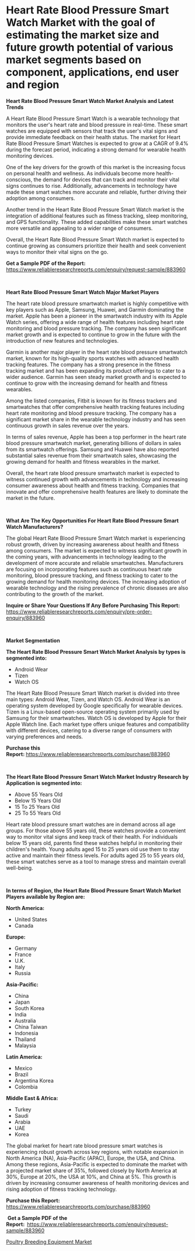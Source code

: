 <p><h1>Heart Rate Blood Pressure Smart Watch Market with the goal of estimating the market size and future growth potential of various market segments based on component, applications, end user and region</h1></p><p><strong>Heart Rate Blood Pressure Smart Watch Market Analysis and Latest Trends</strong></p>
<p><p>A Heart Rate Blood Pressure Smart Watch is a wearable technology that monitors the user's heart rate and blood pressure in real-time. These smart watches are equipped with sensors that track the user's vital signs and provide immediate feedback on their health status. The market for Heart Rate Blood Pressure Smart Watches is expected to grow at a CAGR of 9.4% during the forecast period, indicating a strong demand for wearable health monitoring devices.</p><p>One of the key drivers for the growth of this market is the increasing focus on personal health and wellness. As individuals become more health-conscious, the demand for devices that can track and monitor their vital signs continues to rise. Additionally, advancements in technology have made these smart watches more accurate and reliable, further driving their adoption among consumers.</p><p>Another trend in the Heart Rate Blood Pressure Smart Watch market is the integration of additional features such as fitness tracking, sleep monitoring, and GPS functionality. These added capabilities make these smart watches more versatile and appealing to a wider range of consumers.</p><p>Overall, the Heart Rate Blood Pressure Smart Watch market is expected to continue growing as consumers prioritize their health and seek convenient ways to monitor their vital signs on the go.</p></p>
<p><strong>Get a Sample PDF of the Report:&nbsp;</strong> <a href="https://www.reliableresearchreports.com/enquiry/request-sample/883960">https://www.reliableresearchreports.com/enquiry/request-sample/883960</a></p>
<p>&nbsp;</p>
<p><strong>Heart Rate Blood Pressure Smart Watch Major Market Players</strong></p>
<p><p>The heart rate blood pressure smartwatch market is highly competitive with key players such as Apple, Samsung, Huawei, and Garmin dominating the market. Apple has been a pioneer in the smartwatch industry with its Apple Watch series, offering a wide range of health features including heart rate monitoring and blood pressure tracking. The company has seen significant market growth and is expected to continue to grow in the future with the introduction of new features and technologies.</p><p>Garmin is another major player in the heart rate blood pressure smartwatch market, known for its high-quality sports watches with advanced health tracking features. The company has a strong presence in the fitness tracking market and has been expanding its product offerings to cater to a wider audience. Garmin has seen steady market growth and is expected to continue to grow with the increasing demand for health and fitness wearables.</p><p>Among the listed companies, Fitbit is known for its fitness trackers and smartwatches that offer comprehensive health tracking features including heart rate monitoring and blood pressure tracking. The company has a significant market share in the wearable technology industry and has seen continuous growth in sales revenue over the years.</p><p>In terms of sales revenue, Apple has been a top performer in the heart rate blood pressure smartwatch market, generating billions of dollars in sales from its smartwatch offerings. Samsung and Huawei have also reported substantial sales revenue from their smartwatch sales, showcasing the growing demand for health and fitness wearables in the market.</p><p>Overall, the heart rate blood pressure smartwatch market is expected to witness continued growth with advancements in technology and increasing consumer awareness about health and fitness tracking. Companies that innovate and offer comprehensive health features are likely to dominate the market in the future.</p></p>
<p>&nbsp;</p>
<p><strong>What Are The Key Opportunities For Heart Rate Blood Pressure Smart Watch Manufacturers?</strong></p>
<p><p>The global Heart Rate Blood Pressure Smart Watch market is experiencing robust growth, driven by increasing awareness about health and fitness among consumers. The market is expected to witness significant growth in the coming years, with advancements in technology leading to the development of more accurate and reliable smartwatches. Manufacturers are focusing on incorporating features such as continuous heart rate monitoring, blood pressure tracking, and fitness tracking to cater to the growing demand for health monitoring devices. The increasing adoption of wearable technology and the rising prevalence of chronic diseases are also contributing to the growth of the market.</p></p>
<p><strong>Inquire or Share Your Questions If Any Before Purchasing This Report:</strong> <a href="https://www.reliableresearchreports.com/enquiry/pre-order-enquiry/883960">https://www.reliableresearchreports.com/enquiry/pre-order-enquiry/883960</a></p>
<p>&nbsp;</p>
<p><strong>Market Segmentation</strong></p>
<p><strong>The Heart Rate Blood Pressure Smart Watch Market Analysis by types is segmented into:</strong></p>
<p><ul><li>Android Wear</li><li>Tizen</li><li>Watch OS</li></ul></p>
<p><p>The Heart Rate Blood Pressure Smart Watch market is divided into three main types: Android Wear, Tizen, and Watch OS. Android Wear is an operating system developed by Google specifically for wearable devices. Tizen is a Linux-based open-source operating system primarily used by Samsung for their smartwatches. Watch OS is developed by Apple for their Apple Watch line. Each market type offers unique features and compatibility with different devices, catering to a diverse range of consumers with varying preferences and needs.</p></p>
<p><strong>Purchase this Report:&nbsp;</strong><a href="https://www.reliableresearchreports.com/purchase/883960">https://www.reliableresearchreports.com/purchase/883960</a></p>
<p>&nbsp;</p>
<p><strong>The Heart Rate Blood Pressure Smart Watch Market Industry Research by Application is segmented into:</strong></p>
<p><ul><li>Above 55 Years Old</li><li>Below 15 Years Old</li><li>15 To 25 Years Old</li><li>25 To 55 Years Old</li></ul></p>
<p><p>Heart rate blood pressure smart watches are in demand across all age groups. For those above 55 years old, these watches provide a convenient way to monitor vital signs and keep track of their health. For individuals below 15 years old, parents find these watches helpful in monitoring their children's health. Young adults aged 15 to 25 years old use them to stay active and maintain their fitness levels. For adults aged 25 to 55 years old, these smart watches serve as a tool to manage stress and maintain overall well-being.</p></p>
<p>&nbsp;</p>
<p><strong>In terms of Region, the Heart Rate Blood Pressure Smart Watch Market Players available by Region are:</strong></p>
<p>
    <p> <strong> North America: </strong>
        <ul>
            <li>United States</li>
            <li>Canada</li>
        </ul>
        </p> 
    <p> <strong> Europe: </strong>
        <ul>
            <li>Germany</li>
            <li>France</li>
            <li>U.K.</li>
            <li>Italy</li>
            <li>Russia</li>
        </ul>
        </p> 
    <p> <strong> Asia-Pacific: </strong>
        <ul>
            <li>China</li>
            <li>Japan</li>
            <li>South Korea</li>
            <li>India</li>
            <li>Australia</li>
            <li>China Taiwan</li>
            <li>Indonesia</li>
            <li>Thailand</li>
            <li>Malaysia</li>
        </ul>
        </p> 
    <p> <strong> Latin America: </strong>
        <ul>
            <li>Mexico</li>
            <li>Brazil</li>
            <li>Argentina Korea</li>
            <li>Colombia</li>
        </ul>
        </p> 
    <p> <strong> Middle East & Africa: </strong>
        <ul>
            <li>Turkey</li>
            <li>Saudi</li>
            <li>Arabia</li>
            <li>UAE</li>
            <li>Korea</li>
        </ul>
    </p>
    </p>
<p><p>The global market for heart rate blood pressure smart watches is experiencing robust growth across key regions, with notable expansion in North America (NA), Asia-Pacific (APAC), Europe, the USA, and China. Among these regions, Asia-Pacific is expected to dominate the market with a projected market share of 35%, followed closely by North America at 30%, Europe at 20%, the USA at 10%, and China at 5%. This growth is driven by increasing consumer awareness of health monitoring devices and rising adoption of fitness tracking technology.</p></p>
<p><strong>Purchase this Report: </strong><a href="https://www.reliableresearchreports.com/purchase/883960">https://www.reliableresearchreports.com/purchase/883960</a></p>
<p>&nbsp;<strong>Get a Sample PDF of the Report:&nbsp;&nbsp;</strong><a href="https://www.reliableresearchreports.com/enquiry/request-sample/883960">https://www.reliableresearchreports.com/enquiry/request-sample/883960</a></p>
<p><strong></strong></p>
<p><p><a href="https://nifty-kite-d51.notion.site/Poultry-Breeding-Equipment-Market-A-Comprehensive-Report-of-its-Market-Share-Growth-Trends-2024--5c1872067a2d4e08977b3e2896362b7a">Poultry Breeding Equipment Market</a></p></p>